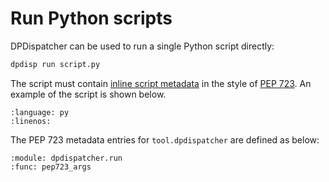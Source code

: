 # Run Python scripts

DPDispatcher can be used to run a single Python script directly:

```sh
dpdisp run script.py
```

The script must contain [inline script metadata](https://packaging.python.org/en/latest/specifications/inline-script-metadata/) in the style of [PEP 723](https://peps.python.org/pep-0723/).
An example of the script is shown below.

```{literalinclude} ../../examples/dpdisp_run.py
:language: py
:linenos:
```

The PEP 723 metadata entries for `tool.dpdispatcher` are defined as below:

```{dargs}
:module: dpdispatcher.run
:func: pep723_args
```
